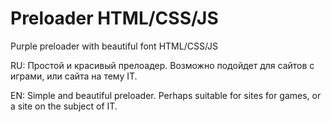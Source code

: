 # Preloader HTML/CSS/JS 
Purple preloader with beautiful font HTML/CSS/JS

RU:
Простой и красивый прелоадер.
Возможно подойдет для сайтов с играми, или сайта на тему IT.

EN:
Simple and beautiful preloader.
Perhaps suitable for sites for games, or a site on the subject of IT.
